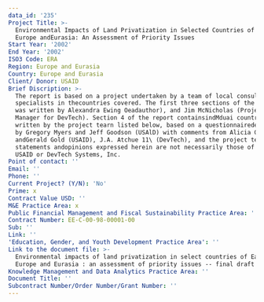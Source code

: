 ```yaml
---
data_id: '235'
Project Title: >-
  Environmental Impacts of Land Privatization in Selected Countries of Eastern
  Europe andEurasia: An Assessment of Priority Issues
Start Year: '2002'
End Year: '2002'
ISO3 Code: ERA
Region: Europe and Eurasia
Country: Europe and Eurasia
Client/ Donor: USAID
Brief Discription: >-
  The report is based on a project undertaken by a team of local consultant
  specialists in thecountries covered. The first three sections of the report
  was written by Alexandra Ewing Oeadauthor), and Jim McNicholas (Project
  Manager for DevTech). Section 4 of the report containsindMduai country reports
  written by the project tearn listed below, based on a questionnairedeveloped
  by Gregory Myers and Jeff Goodson (USAlD) with comments from Alicia Grimes
  andGerald Gold (USAID), J.A. Atchue 11\ (DevTech), and the project tearn. The
  statements andopinions expressed herein are not necessarily those of either
  USAID or DevTech Systems, Inc.
Point of contact: ''
Email: ''
Phone: ''
Current Project? (Y/N): 'No'
Prime: x
Contract Value USD: ''
M&E Practice Area: x
Public Financial Management and Fiscal Sustainability Practice Area: ''
Contract Number: EE-C-00-98-00001-00
Sub: ''
Link: ''
'Education, Gender, and Youth Development Practice Area': ''
Link to the document file: >-
  Environmental impacts of land privatization in select countries of Eastern
  Europe and Eurasia : an assessment of priority issues -- final draft report
Knowledge Management and Data Analytics Practice Area: ''
Document Title: ''
Subcontract Number/Order Number/Grant Number: ''
---
```


